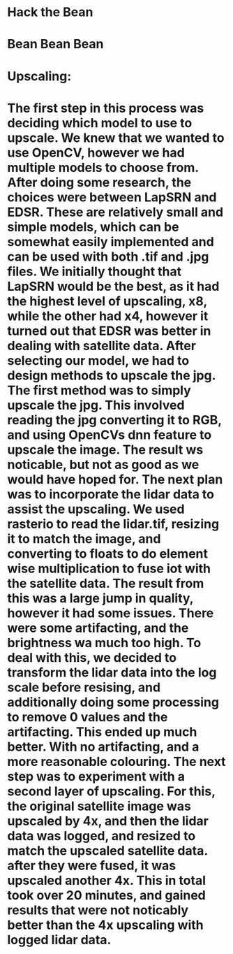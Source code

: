 # Hack the Bean

# Bean Bean Bean

# Upscaling:
# The first step in this process was deciding which model to use to upscale. We knew that we wanted to use OpenCV, however we had multiple models to choose from. After doing some research, the choices were between LapSRN and EDSR. These are relatively small and simple models, which can be somewhat easily implemented and can be used with both .tif and .jpg files. We initially thought that LapSRN would be the best, as it had the highest level of upscaling, x8, while the other had x4, however it turned out that EDSR was better in dealing with satellite data. After selecting our model, we had to design methods to upscale the jpg. The first method was to simply upscale the jpg. This involved reading the jpg converting it to RGB, and using OpenCVs dnn feature to upscale the image. The result ws noticable, but not as good as we would have hoped for. The next plan was to incorporate the lidar data to assist the upscaling. We used rasterio to read the lidar.tif, resizing it to match the image, and converting to floats to do element wise multiplication to fuse iot with the satellite data. The result from this was a large jump in quality, however it had some issues. There were some artifacting, and the brightness wa much too high. To deal with this, we decided to transform the lidar data into the log scale before resising, and additionally doing some processing to remove 0 values and the artifacting. This ended up much better. With no artifacting, and a more reasonable colouring. The next step was to experiment with a second layer of upscaling. For this, the original satellite image was upscaled by 4x, and then the lidar data was logged, and resized to match the upscaled satellite data. after they were fused, it was upscaled another 4x. This in total took over 20 minutes, and gained results that were not noticably better than the 4x upscaling with logged lidar data. 